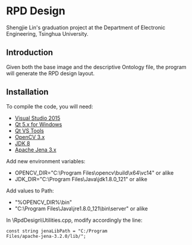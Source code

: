 # RPD Design
Shengjie Lin's graduation project at the Department of Electronic Engineering, Tsinghua University.

## Introduction
Given both the base image and the descriptive Ontology file, the program will generate the RPD design layout.

## Installation
To compile the code, you will need:
- [Visual Studio 2015](https://www.visualstudio.com/)
- [Qt 5.x for Windows](https://www.qt.io/)
- [Qt VS Tools](http://doc.qt.io/qtvstools/index.html)
- [OpenCV 3.x](http://opencv.org/)
- [JDK 8](http://www.oracle.com/technetwork/java/javase/downloads/index.html)
- [Apache Jena 3.x](https://jena.apache.org/)

Add new environment variables:
- OPENCV_DIR="C:\Program Files\opencv\build\x64\vc14" or alike
- JDK_DIR="C:\Program Files\Java\jdk1.8.0_121" or alike

Add values to Path:
- "%OPENCV_DIR%\bin"
- "C:\Program Files\Java\jre1.8.0_121\bin\server" or alike

In \RpdDesign\Utilities.cpp, modify accordingly the line:

<code>const string jenaLibPath = "C:/Program Files/apache-jena-3.2.0/lib/";</code>
